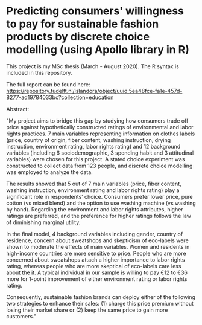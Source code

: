 # Predicting consumers' willingness to pay for sustainable fashion products by discrete choice modelling (using Apollo library in R)

This project is my MSc thesis (March - August 2020). The R syntax is included in this repository.

The full report can be found here:
https://repository.tudelft.nl/islandora/object/uuid:5ea48fce-fa1e-457d-8277-ad19784033bc?collection=education

Abstract:

"My project aims to bridge this gap by studying how consumers trade off price against hypothetically constructed ratings of environmental and labor rights practices. 7 main variables representing information on clothes labels (price, country of origin, fiber content, washing instruction, drying instruction, environment rating, labor rights rating) and 12 background variables (including 6 sociodemographic, 3 spending habit and 3 attitudinal variables) were chosen for this project. A stated choice experiment was constructed to collect data from 123 people, and discrete choice modelling was employed to analyze the data. 

The results showed that 5 out of 7 main variables (price, fiber content, washing instruction, environment rating and labor rights rating) play a significant role in respondents’ choice. Consumers prefer lower price, pure cotton (vs mixed blend) and the option to use washing machine (vs washing by hand). Regarding the environment and labor rights attributes, higher ratings are preferred, and the preference for higher ratings follows the law of diminishing marginal utility. 

In the final model, 4 background variables including gender, country of residence, concern about sweatshops and skepticism of eco-labels were shown to moderate the effects of main variables. Women and residents in high-income countries are more sensitive to price. People who are more concerned about sweatshops attach a higher importance to labor rights rating, whereas people who are more skeptical of eco-labels care less about the it. A typical individual in our sample is willing to pay €12 to €36 more for 1-point improvement of either environment rating or labor rights rating. 

Consequently, sustainable fashion brands can deploy either of the following two strategies to enhance their sales: (1) charge this price premium without losing their market share or (2) keep the same price to gain more customers."

